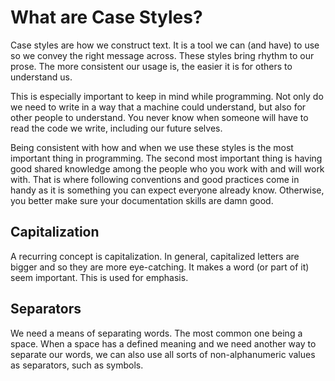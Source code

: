 # What are Case Styles?

Case styles are how we construct text. It is a tool we can (and have)
to use so we convey the right message across. These styles bring rhythm
to our prose. The more consistent our usage is, the easier it is for
others to understand us.

This is especially important to keep in mind while programming. Not
only do we need to write in a way that a machine could understand, but
also for other people to understand. You never know when someone will
have to read the code we write, including our future selves.

Being consistent with how and when we use these styles is the most
important thing in programming. The second most important thing is
having good shared knowledge among the people who you work with and
will work with. That is where following conventions and good practices
come in handy as it is something you can expect everyone already know.
Otherwise, you better make sure your documentation skills are damn
good.

## Capitalization

A recurring concept is capitalization. In general, capitalized letters
are bigger and so they are more eye-catching. It makes a word (or part
of it) seem important. This is used for emphasis.

## Separators

We need a means of separating words. The most common one being a space.
When a space has a defined meaning and we need another way to separate
our words, we can also use all sorts of non-alphanumeric values as
separators, such as symbols.
